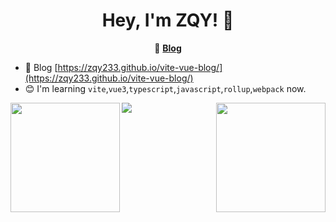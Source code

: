 <h1 align="center">
  Hey, I'm ZQY! 👋
</h1>

<p align="center">
    📝
    <b><a href="https://zqy233.github.io/vite-vue-blog/">Blog</a></b>
</p>

- 📝 Blog [https://zqy233.github.io/vite-vue-blog/](https://zqy233.github.io/vite-vue-blog/)
- 😊 I'm learning `vite`,`vue3`,`typescript`,`javascript`,`rollup`,`webpack` now.

<div>
  <a href="https://github.com/zqy233">
    <img height="175" align="left" src="https://github-readme-stats.vercel.app/api?username=zqy233&theme=prussian&show_icons=true&count_private=true" />
  </a>
  <a href="https://github.com/zqy233">
    <img height="175" align="right" src="https://github-readme-stats.vercel.app/api/top-langs/?username=zqy233&layout=compact" />
  </a>
</div>

<img align="center" src="https://activity-graph.herokuapp.com/graph?username=zqy233&theme=xcode" />

